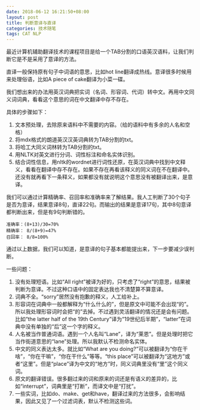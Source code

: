 ```yaml
---
date: 2018-06-12 16:21:50+08:00
layout: post
title: 判断意译与直译
categories: 技术随笔
tags: CAT NLP
---
```


最近计算机辅助翻译技术的课程项目是给一个TAB分割的口语英汉语料，让我们判断它是不是采用了意译的方法。

直译一般保持原有句子中词语的意思，比如hot line翻译成热线。意译很多时候用来处理俗语，比如A piece of cake翻译为小菜一碟。

我们想出来的办法用英汉词典把实词（名词、形容词、代词）转中文。再用中文同义词词典，看看这个意思的词在中文翻译中存不存在。

具体的步骤如下：

1. 文本预处理，去除原来语料中不需要的内容。（给的语料中有多余的人名和空格）
2. 将mdx格式的朗道英汉汉英词典转为TAB分割的txt。
3. 将哈工大同义词林转为TAB分割的txt。
4. 用NLTK对英文进行分词、词性标注和命名实体识别。
5. 结合词性信息，用nltk的wordnet进行词性还原，在英汉词典中找到中文释义，看看在翻译中存不存在。如果不存在再看该释义的同义词在不在翻译中。还没有就再看下一条释义，如果都没有就说明这个意思没有被翻译出来，是意译。

我们可以通过计算精确率、召回率和准确率来了解结果。我人工判断了30个句子是否为意译，结果意译8句，直译22句。而输出的结果是意译17句，其中8句意译都判断出来，但是有9句判断错的。

```
准确率：(8+13)/30=70%
精确率： 8/(8+9)=47%
召回率： 8/8=100%
```

通过以上数据，我们可以知道，是意译的句子基本都能提出来，下一步要减少误判断。

一些问题：

1. 没有处理短语。比如“All right”被译为好的，只考虑了“right”的意思，结果被判断为意译。不过这种口语中的固定表达我也不清楚算不算意译。
2. 词典不全。“sorry”居然没有抱歉的释义，人工给补上。
3. 形容词在词典中一般都解释为“什么什么的”，但是原文中可能不会出现“的”。所以我处理形容词时会把“的”去掉。不过遇到灵活翻译的情况还是会有问题。比如“the latter half of the 19th Century”译为“19世纪后半期”，“latter”在词典中没有单独的“后”这一个字的释义。
4. 人名被当作普通词语。遇到一个人名叫“Lane”，译为“莱恩”。但是处理时把它当作街道意思的“lane”处理。所以我默认不检测命名实体。
5. 中文的同义表达太多。就比如“What are you doing?”可以被翻译为“你在干啥”，“你在干嘛”，“你在干什么”等等。“this place”可以被翻译为“这地方”或者“这里”。但是“place”译为中文的“地方”时，同义词典里没有“里”这个同义词。
6. 原文的翻译错误。很多翻过来的词和原来的词还是有语义的差异的，比如“interrupt”，词典里是“打断”，而译文中是“打扰”。
7. 一些实词，比如do、make、get和have，翻译过来的方法很多，会影响结果，因此又见了一个过滤词表，默认不检测这些词。



